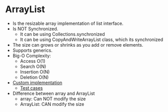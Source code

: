# ArrayList

- Is the resizable array implementation of list interface.
- Is NOT Synchronized.
  - It can be using Collections.synchronized
  - It can be using CopyAndWriteArrayList class, which its synchronized
- The size can grows or shrinks as you add or remove elements.
- Supports generics.
- Big-O Complexity:
  - Access O(1)
  - Search O(N)
  - Insertion O(N)
  - Deletion O(N)
- [Custom implementation](CustomArrayListImplementation.java)
  - [Test cases](../../../../../../../../src/test/java/com/java/collections/list/arrayList/CustomArrayListImplementationTest.java)
- Difference between array and ArrayList
  - array: Can NOT modify the size
  - ArrayList: CAN modify the size